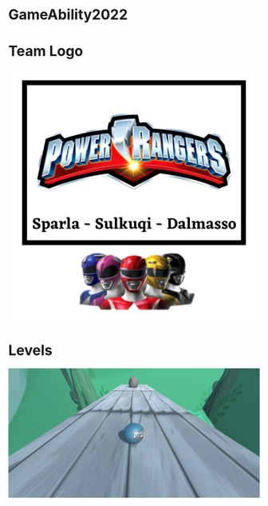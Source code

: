 # GameAbility2022
# Team Logo
![Logo](https://github.com/tommysulko/GameAbility2022/blob/main/Images/Logo.jpeg)

# Levels
![Level1_GamePlay](https://github.com/tommysulko/GameAbility2022/blob/main/Images/Level1_GamePlay.png)

